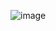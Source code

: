 ![image](https://user-images.githubusercontent.com/99768034/193491529-4810a259-b941-4f27-acb3-c6f0c1771c4b.png)


